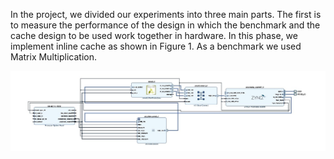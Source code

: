 In the project, we divided our experiments into three main parts. The first is to measure the performance of the design in which the benchmark and the cache design to be used work together in hardware. In this phase, we implement inline cache as shown in Figure 1. As a benchmark we used Matrix Multiplication. 

![Figure 1](/VIVADO/Images/design_1.jpg?raw=true "Figure 1")
